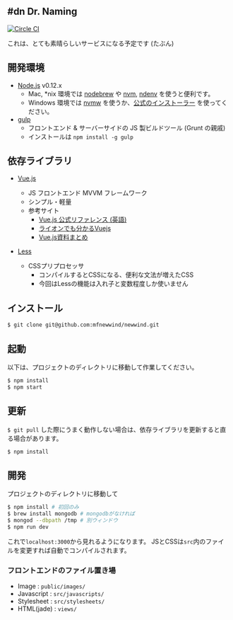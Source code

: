 \#dn Dr. Naming
---------------

[![Circle CI](https://circleci.com/gh/mfnewwind/Dr-Naming/tree/master.svg?style=svg)](https://circleci.com/gh/mfnewwind/Dr-Naming/tree/master)

これは、とても素晴らしいサービスになる予定です (たぶん)


## 開発環境

 - [Node.js](https://nodejs.org/) v0.12.x
    - Mac, *nix 環境では [nodebrew](https://github.com/hokaccha/nodebrew) や [nvm](https://github.com/creationix/nvm), [ndenv](https://github.com/riywo/ndenv) を使うと便利です。
    - Windows 環境では [nvmw](https://github.com/hakobera/nvmw) を使うか、[公式のインストーラー](https://nodejs.org/download/) を使ってください。
 - [gulp](http://gulpjs.com/)
    - フロントエンド & サーバーサイドの JS 製ビルドツール (Grunt の親戚)
    - インストールは `npm install -g gulp`



## 依存ライブラリ

 - [Vue.js](http://vuejs.org/)
    - JS フロントエンド MVVM フレームワーク
    - シンプル・軽量
    - 参考サイト
       - [Vue.js 公式リファレンス (英語)](http://vuejs.org/api/)
       - [ライオンでも分かるVuejs](http://www.slideshare.net/lion-man/vuejs)
       - [Vue.js資料まとめ](https://gist.github.com/hashrock/f575928d0e109ace9ad0)

- [Less](http://lesscss.org/)
  - CSSプリプロセッサ
    - コンパイルするとCSSになる、便利な文法が増えたCSS
    - 今回はLessの機能は入れ子と変数程度しか使いません


## インストール

```sh
$ git clone git@github.com:mfnewwind/newwind.git
```


## 起動
以下は、プロジェクトのディレクトリに移動して作業してください。

```sh
$ npm install
$ npm start
```

## 更新
`$ git pull` した際にうまく動作しない場合は、依存ライブラリを更新すると直る場合があります。

```sh
$ npm install
```

## 開発
プロジェクトのディレクトリに移動して

```sh
$ npm install # 初回のみ
$ brew install mongodb # mongodbがなければ
$ mongod --dbpath /tmp # 別ウィンドウ
$ npm run dev
```

これで`localhost:3000`から見れるようになります。
JSとCSSは`src`内のファイルを変更すれば自動でコンパイルされます。

### フロントエンドのファイル置き場

- Image : `public/images/`
- Javascript : `src/javascripts/`
- Stylesheet : `src/stylesheets/`
- HTML(jade) : `views/`
